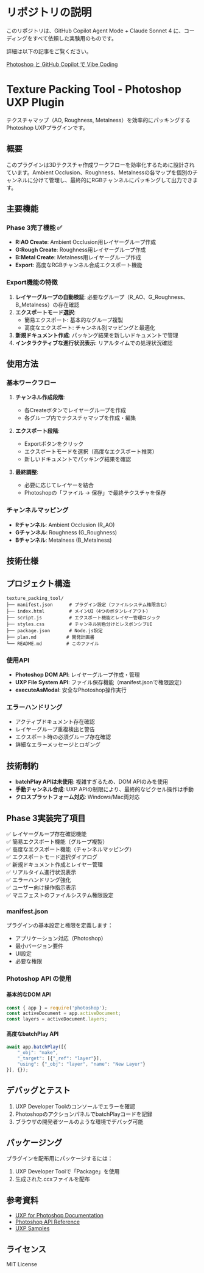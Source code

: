 # リポジトリの説明
このリポジトリは、GitHub Copilot Agent Mode + Claude Sonnet 4 に、コーディングをすべて依頼した実験用のものです。

詳細は以下の記事をご覧ください。

[Photoshop と GitHub Copilot で Vibe Coding](https://qiita.com/yukad2/items/1a1baf562902abfb8598)


# Texture Packing Tool - Photoshop UXP Plugin

テクスチャマップ（AO, Roughness, Metalness）を効率的にパッキングするPhotoshop UXPプラグインです。

## 概要

このプラグインは3Dテクスチャ作成ワークフローを効率化するために設計されています。Ambient Occlusion、Roughness、Metalnessの各マップを個別のチャンネルに分けて管理し、最終的にRGBチャンネルにパッキングして出力できます。

## 主要機能

### Phase 3完了機能 ✅

- **R:AO Create**: Ambient Occlusion用レイヤーグループ作成
- **G:Rough Create**: Roughness用レイヤーグループ作成  
- **B:Metal Create**: Metalness用レイヤーグループ作成
- **Export**: 高度なRGBチャンネル合成エクスポート機能

### Export機能の特徴

1. **レイヤーグループの自動検証**: 必要なグループ（R_AO、G_Roughness、B_Metalness）の存在確認
2. **エクスポートモード選択**: 
   - 簡易エクスポート: 基本的なグループ複製
   - 高度なエクスポート: チャンネル別マッピングと最適化
3. **新規ドキュメント作成**: パッキング結果を新しいドキュメントで管理
4. **インタラクティブな進行状況表示**: リアルタイムでの処理状況確認

## 使用方法

### 基本ワークフロー

1. **チャンネル作成段階**:
   - 各Createボタンでレイヤーグループを作成
   - 各グループ内でテクスチャマップを作成・編集

2. **エクスポート段階**:
   - Exportボタンをクリック
   - エクスポートモードを選択（高度なエクスポート推奨）
   - 新しいドキュメントでパッキング結果を確認

3. **最終調整**:
   - 必要に応じてレイヤーを結合
   - Photoshopの「ファイル → 保存」で最終テクスチャを保存

### チャンネルマッピング

- **Rチャンネル**: Ambient Occlusion (R_AO)
- **Gチャンネル**: Roughness (G_Roughness)  
- **Bチャンネル**: Metalness (B_Metalness)

## 技術仕様

## プロジェクト構造

```
texture_packing_tool/
├── manifest.json      # プラグイン設定（ファイルシステム権限含む）
├── index.html         # メインUI（4つのボタンレイアウト）
├── script.js          # エクスポート機能とレイヤー管理ロジック
├── styles.css         # チャンネル別色分けとレスポンシブUI
├── package.json       # Node.js設定
├── plan.md           # 開発計画書
└── README.md         # このファイル
```

### 使用API

- **Photoshop DOM API**: レイヤーグループ作成・管理
- **UXP File System API**: ファイル保存機能（manifest.jsonで権限設定）
- **executeAsModal**: 安全なPhotoshop操作実行

### エラーハンドリング

- アクティブドキュメント存在確認
- レイヤーグループ重複検出と警告
- エクスポート時の必須グループ存在確認
- 詳細なエラーメッセージとロギング

## 技術制約

- **batchPlay APIは未使用**: 複雑すぎるため、DOM APIのみを使用
- **手動チャンネル合成**: UXP APIの制限により、最終的なピクセル操作は手動
- **クロスプラットフォーム対応**: Windows/Mac両対応

## Phase 3実装完了項目

✅ レイヤーグループ存在確認機能  
✅ 簡易エクスポート機能（グループ複製）  
✅ 高度なエクスポート機能（チャンネルマッピング）  
✅ エクスポートモード選択ダイアログ  
✅ 新規ドキュメント作成とレイヤー管理  
✅ リアルタイム進行状況表示  
✅ エラーハンドリング強化  
✅ ユーザー向け操作指示表示  
✅ マニフェストのファイルシステム権限設定

### manifest.json
プラグインの基本設定と権限を定義します：
- アプリケーション対応（Photoshop）
- 最小バージョン要件
- UI設定
- 必要な権限

### Photoshop API の使用

#### 基本的なDOM API
```javascript
const { app } = require('photoshop');
const activeDocument = app.activeDocument;
const layers = activeDocument.layers;
```

#### 高度なbatchPlay API
```javascript
await app.batchPlay([{
    "_obj": "make",
    "_target": [{"_ref": "layer"}],
    "using": {"_obj": "layer", "name": "New Layer"}
}], {});
```

## デバッグとテスト

1. UXP Developer Toolのコンソールでエラーを確認
2. PhotoshopのアクションパネルでbatchPlayコードを記録
3. ブラウザの開発者ツールのような環境でデバッグ可能

## パッケージング

プラグインを配布用にパッケージするには：
1. UXP Developer Toolで「Package」を使用
2. 生成された.ccxファイルを配布

## 参考資料

- [UXP for Photoshop Documentation](https://developer.adobe.com/photoshop/uxp/)
- [Photoshop API Reference](https://developer.adobe.com/photoshop/uxp/2022/ps_reference/)
- [UXP Samples](https://github.com/AdobeDocs/uxp-photoshop-samples)

## ライセンス

MIT License
